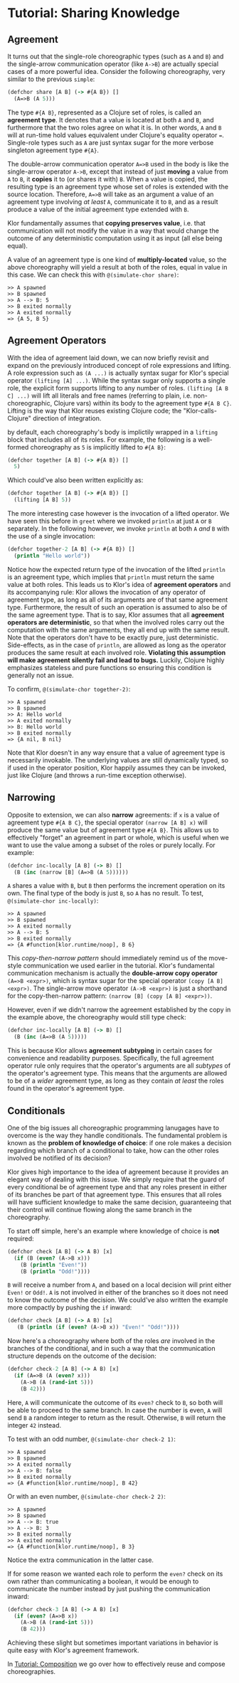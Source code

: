 # Tutorial: Sharing Knowledge

## Agreement

It turns out that the single-role choreographic types (such as `A` and `B`) and the single-arrow communication operator (like `A->B`) are actually special cases of a more powerful idea.
Consider the following choreography, very similar to the previous `simple`:

```clojure
(defchor share [A B] (-> #{A B}) []
  (A=>B (A 5)))
```

The type `#{A B}`, represented as a Clojure set of roles, is called an **agreement type**.
It denotes that a value is located at both `A` and `B`, and furthermore that the two roles agree on what it is.
In other words, `A` and `B` will at run-time hold values equivalent under Clojure's equality operator `=`.
Single-role types such as `A` are just syntax sugar for the more verbose singleton agreement type `#{A}`.

The double-arrow communication operator `A=>B` used in the body is like the single-arrow operator `A->B`, except that instead of just **moving** a value from `A` to `B`, it **copies** it to (or shares it with) `B`.
When a value is copied, the resulting type is an agreement type whose set of roles is extended with the source location.
Therefore, `A=>B` will take as an argument a value of an agreement type involving *at least* `A`, communicate it to `B`, and as a result produce a value of the initial agreement type extended with `B`.

Klor fundamentally assumes that **copying preserves value**, i.e. that communication will not modify the value in a way that would change the outcome of any deterministic computation using it as input (all else being equal).

A value of an agreement type is one kind of **multiply-located** value, so the above choreography will yield a result at both of the roles, equal in value in this case.
We can check this with `@(simulate-chor share)`:

```
>> A spawned
>> B spawned
>> A --> B: 5
>> B exited normally
>> A exited normally
=> {A 5, B 5}
```

## Agreement Operators

With the idea of agreement laid down, we can now briefly revisit and expand on the previously introduced concept of role expressions and lifting.
A role expression such as `(A ...)` is actually syntax sugar for Klor's special operator `(lifting [A] ...)`.
While the syntax sugar only supports a single role, the explicit form supports lifting to any number of roles.
`(lifting [A B C] ...)` will lift all literals and free names (referring to plain, i.e. non-choreographic, Clojure vars) within its body to the agreement type `#{A B C}`.
Lifting is the way that Klor reuses existing Clojure code; the "Klor-calls-Clojure" direction of integration.

by default, each choreography's body is implictily wrapped in a `lifting` block that includes all of its roles.
For example, the following is a well-formed choreography as `5` is implicitly lifted to `#{A B}`:

```clojure
(defchor together [A B] (-> #{A B}) []
  5)
```

Which could've also been written explicitly as:

```clojure
(defchor together [A B] (-> #{A B}) []
  (lifting [A B] 5))
```

The more interesting case however is the invocation of a lifted operator.
We have seen this before in `greet` where we invoked `println` at just `A` or `B` separately.
In the following however, we invoke `println` at both `A` *and* `B` with the use of a single invocation:

```clojure
(defchor together-2 [A B] (-> #{A B}) []
  (println "Hello world"))
```

Notice how the expected return type of the invocation of the lifted `println` is an agreement type, which implies that `println` must return the same value at both roles.
This leads us to Klor's idea of **agreement operators** and its accompanying rule: Klor allows the invocation of any operator of agreement type, as long as all of its arguments are of that same agreement type.
Furthermore, the result of such an operation is assumed to also be of the same agreement type.
That is to say, Klor assumes that all **agreement operators are deterministic**, so that when the involved roles carry out the computation with the same arguments, they all end up with the same result.
Note that the operators don't have to be exactly pure, just deterministic.
Side-effects, as in the case of `println`, are allowed as long as the operator produces the same result at each involved role.
**Violating this assumption will make agreement silently fail and lead to bugs.**
Luckily, Clojure highly emphasizes stateless and pure functions so ensuring this condition is generally not an issue.

To confirm, `@(simulate-chor together-2)`:

```
>> A spawned
>> B spawned
>> A: Hello world
>> A exited normally
>> B: Hello world
>> B exited normally
=> {A nil, B nil}
```

Note that Klor doesn't in any way ensure that a value of agreement type is necessarily invokable.
The underlying values are still dynamically typed, so if used in the operator position, Klor happily assumes they can be invoked, just like Clojure (and throws a run-time exception otherwise).

## Narrowing

Opposite to extension, we can also **narrow** agreements: if `x` is a value of agreement type `#{A B C}`, the special operator `(narrow [A B] x)` will produce the same value but of agreement type `#{A B}`.
This allows us to effectively "forget" an agreement in part or whole, which is useful when we want to use the value among a subset of the roles or purely locally.
For example:

```clojure
(defchor inc-locally [A B] (-> B) []
  (B (inc (narrow [B] (A=>B (A 5))))))
```

`A` shares a value with `B`, but `B` then performs the increment operation on its own.
The final type of the body is just `B`, so `A` has no result.
To test, `@(simulate-chor inc-locally)`:

```
>> A spawned
>> B spawned
>> A exited normally
>> A --> B: 5
>> B exited normally
=> {A #function[klor.runtime/noop], B 6}
```

This *copy-then-narrow pattern* should immediately remind us of the move-style communication we used earlier in the tutorial.
Klor's fundamental communication mechanism is actually the **double-arrow copy operator** `(A=>B <expr>)`, which is syntax sugar for the special operator `(copy [A B] <expr>)`.
The single-arrow move operator `(A->B <expr>)` is just a shorthand for the copy-then-narrow pattern: `(narrow [B] (copy [A B] <expr>))`.

However, even if we didn't narrow the agreement established by the copy in the example above, the choreography would still type check:

```clojure
(defchor inc-locally [A B] (-> B) []
  (B (inc (A=>B (A 5)))))
```

This is because Klor allows **agreement subtyping** in certain cases for convenience and readability purposes.
Specifically, the full agreement operator rule only requires that the operator's arguments are all *subtypes* of the operator's agreement type.
This means that the arguments are allowed to be of a *wider* agreement type, as long as they contain *at least* the roles found in the operator's agreement type.

## Conditionals

One of the big issues all choreographic programming lanugages have to overcome is the way they handle conditionals.
The fundamental problem is known as the **problem of knowledge of choice**: if one role makes a decision regarding which branch of a conditional to take, how can the other roles involved be notified of its decision?

Klor gives high importance to the idea of agreement because it provides an elegant way of dealing with this issue.
We simply require that the guard of every conditional be of agreement type and that any roles present in either of its branches be part of that agreement type.
This ensures that all roles will have sufficient knowledge to make the same decision, guaranteeing that their control will continue flowing along the same branch in the choreography.

To start off simple, here's an example where knowledge of choice is **not** required:

```clojure
(defchor check [A B] (-> A B) [x]
  (if (B (even? (A->B x)))
    (B (println "Even!"))
    (B (println "Odd!"))))
```

`B` will receive a number from `A`, and based on a local decision will print either `Even!` or `Odd!`.
`A` is not involved in either of the branches so it does not need to know the outcome of the decision.
We could've also written the example more compactly by pushing the `if` inward:

```clojure
(defchor check [A B] (-> A B) [x]
   (B (println (if (even? (A->B x)) "Even!" "Odd!"))))
```

Now here's a choreography where both of the roles *are* involved in the branches of the conditional, and in such a way that the communication structure depends on the outcome of the decision:

```clojure
(defchor check-2 [A B] (-> A B) [x]
  (if (A=>B (A (even? x)))
    (A->B (A (rand-int 5)))
    (B 42)))
```

Here, `A` will communicate the outcome of its `even?` check to `B`, so both will be able to proceed to the same branch.
In case the number is even, `A` will send `B` a random integer to return as the result.
Otherwise, `B` will return the integer `42` instead.

To test with an odd number, `@(simulate-chor check-2 1)`:

```
>> A spawned
>> B spawned
>> A exited normally
>> A --> B: false
>> B exited normally
=> {A #function[klor.runtime/noop], B 42}
```

Or with an even number, `@(simulate-chor check-2 2)`:

```
>> A spawned
>> B spawned
>> A --> B: true
>> A --> B: 3
>> B exited normally
>> A exited normally
=> {A #function[klor.runtime/noop], B 3}
```

Notice the extra communication in the latter case.

If for some reason we wanted each role to perform the `even?` check on its own rather than communicating a boolean, it would be enough to communicate the number instead by just pushing the communication inward:

```clojure
(defchor check-3 [A B] (-> A B) [x]
  (if (even? (A=>B x))
    (A->B (A (rand-int 5)))
    (B 42)))
```

Achieving these slight but sometimes important variations in behavior is quite easy with Klor's agreement framework.

In [Tutorial: Composition](tutorial-04-composition.md) we go over how to effectively reuse and compose choreographies.
